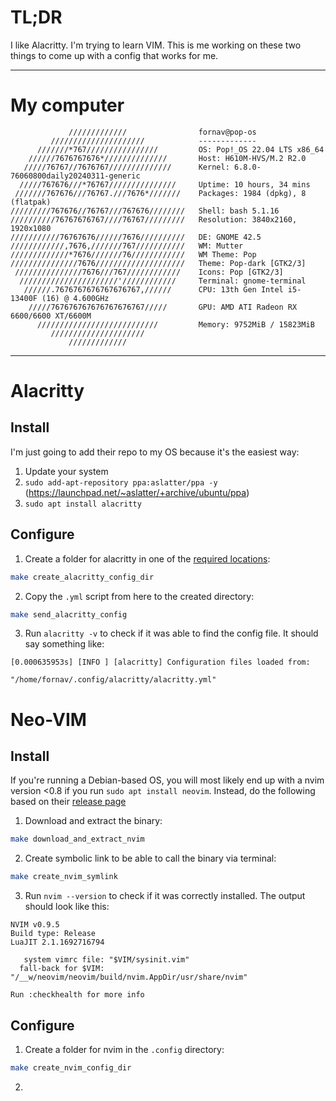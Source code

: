 # TL;DR
I like Alacritty. I'm trying to learn VIM. This is me working on these two things to come up with a config that works for me.

-------
# My computer
```
             /////////////                fornav@pop-os 
         /////////////////////            ------------- 
      ///////*767////////////////         OS: Pop!_OS 22.04 LTS x86_64 
    //////7676767676*//////////////       Host: H610M-HVS/M.2 R2.0 
   /////76767//7676767//////////////      Kernel: 6.8.0-76060800daily20240311-generic 
  /////767676///*76767///////////////     Uptime: 10 hours, 34 mins 
 ///////767676///76767.///7676*///////    Packages: 1984 (dpkg), 8 (flatpak) 
/////////767676//76767///767676////////   Shell: bash 5.1.16 
//////////76767676767////76767/////////   Resolution: 3840x2160, 1920x1080 
///////////76767676//////7676//////////   DE: GNOME 42.5 
////////////,7676,///////767///////////   WM: Mutter 
/////////////*7676///////76////////////   WM Theme: Pop 
///////////////7676////////////////////   Theme: Pop-dark [GTK2/3] 
 ///////////////7676///767////////////    Icons: Pop [GTK2/3] 
  //////////////////////'////////////     Terminal: gnome-terminal 
   //////.7676767676767676767,//////      CPU: 13th Gen Intel i5-13400F (16) @ 4.600GHz 
    /////767676767676767676767/////       GPU: AMD ATI Radeon RX 6600/6600 XT/6600M 
      ///////////////////////////         Memory: 9752MiB / 15823MiB 
         /////////////////////
             /////////////                                                                                                          
```

-------
# Alacritty

## Install
I'm just going to add their repo to my OS because it's the easiest way:
1. Update your system
2. `sudo add-apt-repository ppa:aslatter/ppa -y` (https://launchpad.net/~aslatter/+archive/ubuntu/ppa)
3. `sudo apt install alacritty`

## Configure
1. Create a folder for alacritty in one of the [required locations](https://github.com/alacritty/alacritty):
```bash
make create_alacritty_config_dir
```
2. Copy the `.yml` script from here to the created directory:
```bash
make send_alacritty_config
```
3. Run `alacritty -v` to check if it was able to find the config file. It should say something like:
```
[0.000635953s] [INFO ] [alacritty] Configuration files loaded from:
                                     "/home/fornav/.config/alacritty/alacritty.yml"
```

# Neo-VIM

## Install
If you're running a Debian-based OS, you will most likely end up with a nvim version <0.8 if you run `sudo apt install neovim`. Instead, do the following based on their [release page](https://github.com/neovim/neovim/releases/)
1. Download and extract the binary:
```bash
make download_and_extract_nvim
```
2. Create symbolic link to be able to call the binary via terminal:
```bash
make create_nvim_symlink
```
3. Run `nvim --version` to check if it was correctly installed. The output should look like this:
```
NVIM v0.9.5
Build type: Release
LuaJIT 2.1.1692716794

   system vimrc file: "$VIM/sysinit.vim"
  fall-back for $VIM: "/__w/neovim/neovim/build/nvim.AppDir/usr/share/nvim"

Run :checkhealth for more info
```

## Configure
1. Create a folder for nvim in the `.config` directory:
```bash
make create_nvim_config_dir
```
2. 

